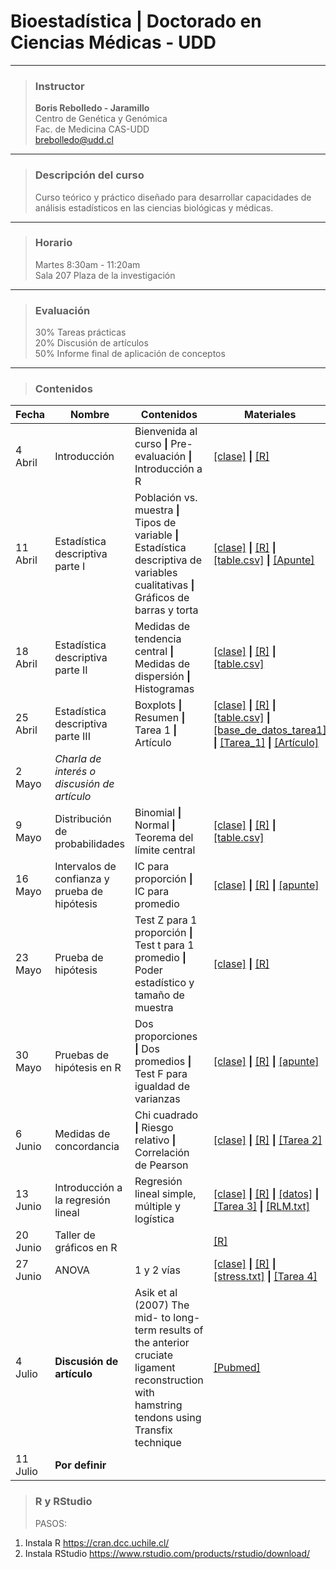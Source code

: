 # Bioestadística | Doctorado en Ciencias Médicas - UDD


-----

> ### Instructor  
> **Boris Rebolledo - Jaramillo**   
Centro de Genética y Genómica  
Fac. de Medicina CAS-UDD  
[brebolledo@udd.cl](mailto:brebolledo@udd.cl?Subject=Bioestadistica) 

----

> ### Descripción del curso
> Curso teórico y práctico diseñado para desarrollar capacidades de análisis estadísticos en las ciencias biológicas y médicas.

----

> ### Horario
> Martes 8:30am - 11:20am  
Sala 207 Plaza de la investigación

----
> ### Evaluación
> 30% Tareas prácticas  
20% Discusión de artículos  
50% Informe final de aplicación de conceptos  
----
> ### Contenidos


Fecha | Nombre | Contenidos| Materiales
------|--------|-----------|-----------
4 Abril|Introducción|Bienvenida al curso **\|** Pre-evaluación **\|** Introducción a R|[\[clase\]](https://drive.google.com/open?id=0B429OUPeeFidZ2g2R1RPQXVPYkU) **\|** [\[R\]](https://drive.google.com/open?id=0B429OUPeeFidUnlVcXU3V0Z0Vkk)
11 Abril|Estadística descriptiva parte I|Población vs. muestra **\|** Tipos de variable **\|** Estadística descriptiva de variables cualitativas **\|** Gráficos de barras y torta| [\[clase\]](https://drive.google.com/open?id=0B429OUPeeFidVmhFWWFmY0VfLVE) **\|** [\[R\]](https://drive.google.com/open?id=0B429OUPeeFidWFE4NmNjZjI5RFk) **\|** [\[table.csv\]](https://drive.google.com/open?id=0B429OUPeeFidc3BoMlhWM2lQTzg) **\|** [\[Apunte\]](https://drive.google.com/open?id=0B429OUPeeFiddzlmTzdpSW5lQUU)
18 Abril|Estadística descriptiva parte II|Medidas de tendencia central **\|** Medidas de dispersión **\|** Histogramas |[\[clase\]](https://drive.google.com/open?id=0B429OUPeeFidZmJFeWlhUm9vbG8) **\|** [\[R\]](https://drive.google.com/open?id=0B429OUPeeFiddHp3aklIbXpwT2c) **\|** [\[table.csv\]](https://drive.google.com/open?id=0B429OUPeeFidc3BoMlhWM2lQTzg)
25 Abril| Estadística descriptiva parte III|Boxplots **\|** Resumen **\|** Tarea 1 **\|** Artículo |[\[clase\]](https://drive.google.com/open?id=0B429OUPeeFidRVh5YTEtNFFsa0k) **\|** [\[R\]](https://drive.google.com/open?id=0B429OUPeeFidUnZQNEJLS3hlR3M) **\|** [\[table.csv\]](https://drive.google.com/open?id=0B429OUPeeFidc3BoMlhWM2lQTzg) **\|** [\[base_de_datos_tarea1\]](https://drive.google.com/open?id=0B429OUPeeFidZExpZURIRmFWaTg) **\|** [\[Tarea_1\]](https://drive.google.com/open?id=0B429OUPeeFidZlV5X01JRHpsYlE) **\|** [\[Artículo\]](https://drive.google.com/open?id=0B429OUPeeFidSm1haHE3Z2lTY3M)
2 Mayo| *Charla de interés o discusión de artículo*|
9 Mayo| Distribución de probabilidades| Binomial **\|** Normal **\|** Teorema del límite central| [\[clase\]](https://drive.google.com/open?id=0B429OUPeeFidNkY2VlFEcnlyVDA) **\|** [\[R\]](https://drive.google.com/open?id=0B429OUPeeFidVlhuY0dpUHNZTG8) **\|** [\[table.csv\]](https://drive.google.com/open?id=0B429OUPeeFidc3BoMlhWM2lQTzg)
16 Mayo|Intervalos de confianza y prueba de hipótesis| IC para proporción **\|** IC para promedio | [\[clase\]](https://drive.google.com/open?id=0B429OUPeeFidMGgtZldNQUxkMkk) **\|** [\[R\]]() **\|** [\[apunte\]](https://drive.google.com/open?id=0B429OUPeeFidYmlYdVlKeWYzeWM)
23 Mayo|Prueba de hipótesis|Test Z para 1 proporción **\|** Test t para 1 promedio **\|** Poder estadístico y tamaño de muestra | [\[clase\]](https://drive.google.com/open?id=0B429OUPeeFidRFpIY1BxYmNKRXM) **\|** [\[R\]](https://drive.google.com/open?id=0B429OUPeeFidUFJhdlJTakhkQ0k)
30 Mayo|Pruebas de hipótesis en R| Dos proporciones **\|** Dos promedios **\|** Test F para igualdad de varianzas |[\[clase\]](https://drive.google.com/open?id=0B429OUPeeFidMlhhczVaQXRVR0E) **\|** [\[R\]](https://drive.google.com/open?id=0B429OUPeeFidWlNvdUthM0o0QVU) **\|** [\[apunte\]](https://drive.google.com/open?id=0B429OUPeeFidLTg4cTBjS3c1UEE)
6 Junio|Medidas de concordancia| Chi cuadrado **\|** Riesgo relativo **\|** Correlación de Pearson | [\[clase\]](https://drive.google.com/open?id=0B429OUPeeFidZ3hoZHBfeVFvNXM) **\|** [\[R\]](https://drive.google.com/open?id=0B429OUPeeFidM2g2S3ZLQjRkb2M) **\|** [\[Tarea 2\]](https://drive.google.com/open?id=0B429OUPeeFidcENpb05zTlNtUlk)
13 Junio|Introducción a la regresión lineal| Regresión lineal simple, múltiple y logística| [\[clase\]](https://drive.google.com/file/d/0B429OUPeeFideFdjdVhKa2lCOUU/view?usp=sharing) **\|** [\[R\]](https://drive.google.com/file/d/0B429OUPeeFiddmNrX3ZhOXJOMWM/view?usp=sharing) **\|** [\[datos\]](https://drive.google.com/open?id=0B429OUPeeFidY285YXRueDRyYlU) **\|** [\[Tarea 3\]](https://drive.google.com/open?id=0B429OUPeeFidWkNQbjZfYjlNWGs)  **\|** [\[RLM.txt\]](https://drive.google.com/open?id=0B429OUPeeFidbEx1UnF1MzBGMnM)
20 Junio|Taller de gráficos en R| |[\[R\]](https://drive.google.com/open?id=0B429OUPeeFidZ0JBMVBQTzljUTA)
27 Junio|ANOVA|1 y 2 vías|[\[clase\]](https://drive.google.com/open?id=0B429OUPeeFidQUFfVTNGb1ZLVkE) **\|** [\[R\]](https://drive.google.com/open?id=0B429OUPeeFiddmtoQVhXNzhxUGs) **\|** [\[stress.txt\]](https://drive.google.com/open?id=0B429OUPeeFidanR5WjhsX1VZWUk) **\|** [\[Tarea 4\]](https://drive.google.com/open?id=0B429OUPeeFidQU9iaG9QRy1uWXc)
4 Julio|**Discusión de artículo**| Asik et al (2007) The mid- to long-term results of the anterior cruciate ligament reconstruction with hamstring tendons using Transfix technique| [\[Pubmed\]](https://www.ncbi.nlm.nih.gov/pubmed/17503019)
11 Julio|**Por definir**|

> ### R y RStudio
> PASOS:
1. Instala R
https://cran.dcc.uchile.cl/
2. Instala RStudio
https://www.rstudio.com/products/rstudio/download/
